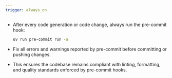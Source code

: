 ```yaml
---
trigger: always_on
---
```


- After every code generation or code change, always run the pre-commit hook:

  ```bash
  uv run pre-commit run -a
  ```

- Fix all errors and warnings reported by pre-commit before committing or pushing changes.
- This ensures the codebase remains compliant with linting, formatting, and quality standards enforced by pre-commit hooks.
